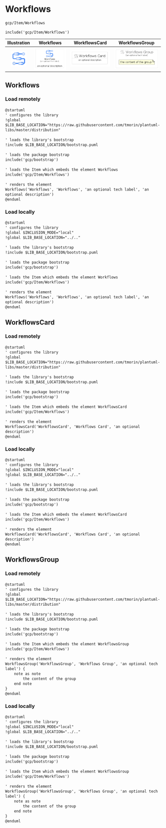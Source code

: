 # Workflows


```text
gcp/Item/Workflows
```

```text
include('gcp/Item/Workflows')
```



| Illustration | Workflows | WorkflowsCard | WorkflowsGroup |
| :---: | :---: | :---: | :---: |
| ![illustration for Illustration](../../gcp/Item/Workflows.png) | ![illustration for Workflows](../../gcp/Item/Workflows.Local.png) | ![illustration for WorkflowsCard](../../gcp/Item/WorkflowsCard.Local.png) | ![illustration for WorkflowsGroup](../../gcp/Item/WorkflowsGroup.Local.png) |




## Workflows

### Load remotely
```plantuml
@startuml
' configures the library
!global $LIB_BASE_LOCATION="https://raw.githubusercontent.com/tmorin/plantuml-libs/master/distribution"

' loads the library's bootstrap
!include $LIB_BASE_LOCATION/bootstrap.puml

' loads the package bootstrap
include('gcp/bootstrap')

' loads the Item which embeds the element Workflows
include('gcp/Item/Workflows')

' renders the element
Workflows('Workflows', 'Workflows', 'an optional tech label', 'an optional description')
@enduml
```

### Load locally
```plantuml
@startuml
' configures the library
!global $INCLUSION_MODE="local"
!global $LIB_BASE_LOCATION="../.."

' loads the library's bootstrap
!include $LIB_BASE_LOCATION/bootstrap.puml

' loads the package bootstrap
include('gcp/bootstrap')

' loads the Item which embeds the element Workflows
include('gcp/Item/Workflows')

' renders the element
Workflows('Workflows', 'Workflows', 'an optional tech label', 'an optional description')
@enduml
```

## WorkflowsCard

### Load remotely
```plantuml
@startuml
' configures the library
!global $LIB_BASE_LOCATION="https://raw.githubusercontent.com/tmorin/plantuml-libs/master/distribution"

' loads the library's bootstrap
!include $LIB_BASE_LOCATION/bootstrap.puml

' loads the package bootstrap
include('gcp/bootstrap')

' loads the Item which embeds the element WorkflowsCard
include('gcp/Item/Workflows')

' renders the element
WorkflowsCard('WorkflowsCard', 'Workflows Card', 'an optional description')
@enduml
```

### Load locally
```plantuml
@startuml
' configures the library
!global $INCLUSION_MODE="local"
!global $LIB_BASE_LOCATION="../.."

' loads the library's bootstrap
!include $LIB_BASE_LOCATION/bootstrap.puml

' loads the package bootstrap
include('gcp/bootstrap')

' loads the Item which embeds the element WorkflowsCard
include('gcp/Item/Workflows')

' renders the element
WorkflowsCard('WorkflowsCard', 'Workflows Card', 'an optional description')
@enduml
```

## WorkflowsGroup

### Load remotely
```plantuml
@startuml
' configures the library
!global $LIB_BASE_LOCATION="https://raw.githubusercontent.com/tmorin/plantuml-libs/master/distribution"

' loads the library's bootstrap
!include $LIB_BASE_LOCATION/bootstrap.puml

' loads the package bootstrap
include('gcp/bootstrap')

' loads the Item which embeds the element WorkflowsGroup
include('gcp/Item/Workflows')

' renders the element
WorkflowsGroup('WorkflowsGroup', 'Workflows Group', 'an optional tech label') {
    note as note
        the content of the group
    end note
}
@enduml
```

### Load locally
```plantuml
@startuml
' configures the library
!global $INCLUSION_MODE="local"
!global $LIB_BASE_LOCATION="../.."

' loads the library's bootstrap
!include $LIB_BASE_LOCATION/bootstrap.puml

' loads the package bootstrap
include('gcp/bootstrap')

' loads the Item which embeds the element WorkflowsGroup
include('gcp/Item/Workflows')

' renders the element
WorkflowsGroup('WorkflowsGroup', 'Workflows Group', 'an optional tech label') {
    note as note
        the content of the group
    end note
}
@enduml
```


